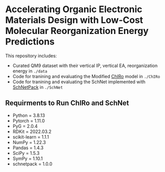 # Accelerating Organic Electronic Materials Design with Low-Cost Molecular Reorganization Energy Predictions

This repository includes:
* Curated QM9 dataset with their vertical IP, vertical EA, reorganization energy in `./data`
* Code for tranining and evaluating the Modified [ChIRo](https://github.com/keiradams/ChIRo) model in `./ChIRo`
* Code for tranining and evaluating the SchNet implemented with [SchNetPack](https://github.com/atomistic-machine-learning/schnetpack) in `./SchNet`

## Requirments to Run ChIRo and SchNet
* Python = 3.8.13
* Pytorch = 1.11.0
* PyG = 2.0.4
* RDKit = 2022.03.2
* scikit-learn = 1.1.1
* NumPy = 1.22.3 
* Pandas = 1.4.3 
* SciPy = 1.5.3
* SymPy = 1.10.1 
* schnetpack = 1.0.0


